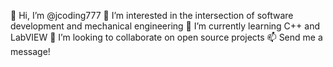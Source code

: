 👋 Hi, I’m @jcoding777
👀 I’m interested in the intersection of software development and mechanical engineering
🌱 I’m currently learning C++ and LabVIEW
💞️ I’m looking to collaborate on open source projects
📫 Send me a message!

<!---
james-florez/james-florez is a ✨ special ✨ repository because its `README.md` (this file) appears on your GitHub profile.
You can click the Preview link to take a look at your changes.
--->
